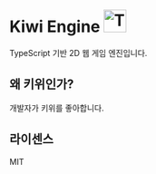 # Kiwi Engine <img src="https://raw.githubusercontent.com/remojansen/logo.ts/master/ts.png" alt="TypeScript Logo" width="40" height="40" />

TypeScript 기반 2D 웹 게임 엔진입니다.

## 왜 키위인가?
개발자가 키위를 좋아합니다.

## 라이센스
MIT
